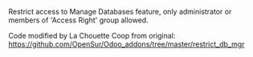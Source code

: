 Restrict access to Manage Databases feature, 
only administrator or members of 'Access Right' group allowed.

Code modified by La Chouette Coop from original:
https://github.com/OpenSur/Odoo_addons/tree/master/restrict_db_mgr
